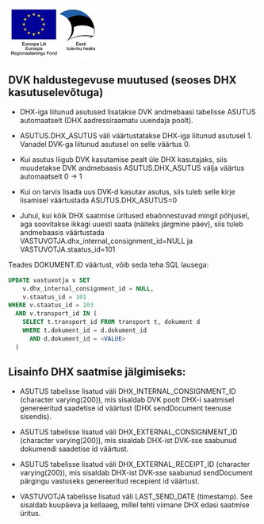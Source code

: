 ![](EL_Regionaalarengu_Fond_horisontaalne.jpg)
## DVK haldustegevuse muutused (seoses DHX kasutuselevõtuga)

* DHX-iga liitunud asutused lisatakse DVK andmebaasi tabelisse ASUTUS automaatselt (DHX aadressiraamatu uuendaja poolt).

* ASUTUS.DHX_ASUTUS väli väärtustatakse DHX-iga liitunud asutusel 1. Vanadel DVK-ga liitunud asutusel on selle väärtus 0. 

* Kui asutus liigub DVK kasutamise pealt üle DHX kasutajaks, siis muudetakse DVK andmebaasis ASUTUS.DHX_ASUTUS välja väärtus automaatselt 0 -> 1

* Kui on tarvis lisada uus DVK-d kasutav asutus, siis tuleb selle kirje lisamisel väärtustada ASUTUS.DHX_ASUTUS=0

* Juhul, kui kõik DHX saatmise üritused ebaõnnestuvad mingil põhjusel, aga soovitakse ikkagi uuesti saata (näiteks järgmine päev), siis tuleb andmebaasis väärtustada VASTUVOTJA.dhx_internal_consignment_id=NULL ja VASTUVOTJA.staatus_id=101 

Teades DOKUMENT.ID väärtust, võib seda teha SQL lausega:

```sql
UPDATE vastuvotja v SET
    v.dhx_internal_consignment_id = NULL,
    v.staatus_id = 101
WHERE v.staatus_id = 103
  AND v.transport_id IN (
    SELECT t.transport_id FROM transport t, dokument d
    WHERE t.dokument_id = d.dokument_id
      AND d.dokument_id = <VALUE> 
  ) 
```


## Lisainfo DHX saatmise jälgimiseks:

* ASUTUS tabelisse lisatud väli DHX_INTERNAL_CONSIGNMENT_ID (character varying(200)), mis sisaldab DVK poolt DHX-i saatmisel genereeritud saadetise id väärtust (DHX sendDocument teenuse sisendis).

* ASUTUS tabelisse lisatud väli DHX_EXTERNAL_CONSIGNMENT_ID (character varying(200)), mis sisaldab DHX-ist DVK-sse saabunud dokumendi saadetise id väärtust.

* ASUTUS tabelisse lisatud väli DHX_EXTERNAL_RECEIPT_ID (character varying(200)), mis sisaldab DHX-ist DVK-sse saabunud sendDocument pärgingu vastuseks genereeritud recepient id väärtust.

* VASTUVOTJA tabelisse lisatud väli LAST_SEND_DATE (timestamp). See sisaldab kuupäeva ja kellaaeg, millel tehti viimane DHX edasi saatmise üritus.

